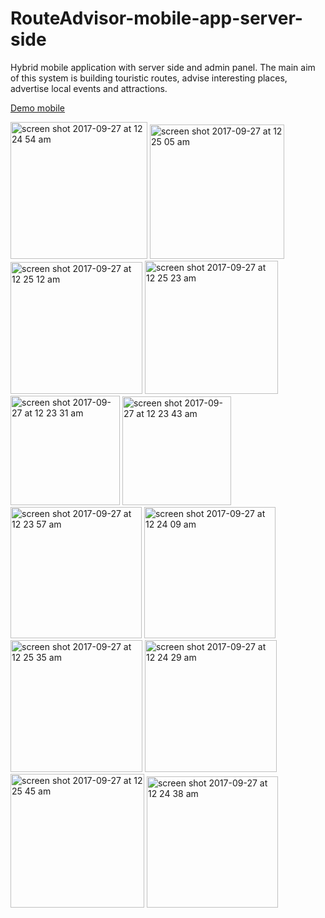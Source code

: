 # RouteAdvisor-mobile-app-server-side

Hybrid mobile application with server side and admin panel. The main aim of this system is building touristic routes, advise interesting places, advertise local events and attractions. 

[Demo mobile](https://www.youtube.com/watch?v=-V8DQ0wIdP4)

<img width="219" alt="screen shot 2017-09-27 at 12 24 54 am" src="https://user-images.githubusercontent.com/11577478/30886385-7740aba0-a31f-11e7-9c22-bcd184a8611b.png">
<img width="215" alt="screen shot 2017-09-27 at 12 25 05 am" src="https://user-images.githubusercontent.com/11577478/30886389-7771c9e2-a31f-11e7-8eaa-027969581d7c.png">
<img width="211" alt="screen shot 2017-09-27 at 12 25 12 am" src="https://user-images.githubusercontent.com/11577478/30886387-776ea276-a31f-11e7-8005-5a23b55d15d6.png">
<img width="213" alt="screen shot 2017-09-27 at 12 25 23 am" src="https://user-images.githubusercontent.com/11577478/30886390-7772b29e-a31f-11e7-828d-75b1ae83ad26.png">
<img width="175" alt="screen shot 2017-09-27 at 12 23 31 am" src="https://user-images.githubusercontent.com/11577478/30886388-77702344-a31f-11e7-99bd-a4ae3ec4922f.png">
<img width="174" alt="screen shot 2017-09-27 at 12 23 43 am" src="https://user-images.githubusercontent.com/11577478/30886391-7772c8a6-a31f-11e7-88ae-557d0d477fe5.png">
<img width="210" alt="screen shot 2017-09-27 at 12 23 57 am" src="https://user-images.githubusercontent.com/11577478/30886386-775e303a-a31f-11e7-8186-13d642e4c05d.png">
<img width="210" alt="screen shot 2017-09-27 at 12 24 09 am" src="https://user-images.githubusercontent.com/11577478/30886392-777b1812-a31f-11e7-9a6e-968e002469a5.png">
<img width="211" alt="screen shot 2017-09-27 at 12 25 35 am" src="https://user-images.githubusercontent.com/11577478/30886394-778e1ad4-a31f-11e7-8d91-e53aebc87ab2.png">
<img width="211" alt="screen shot 2017-09-27 at 12 24 29 am" src="https://user-images.githubusercontent.com/11577478/30886396-77a1a77a-a31f-11e7-97f0-2417aa99b6e8.png">
<img width="214" alt="screen shot 2017-09-27 at 12 25 45 am" src="https://user-images.githubusercontent.com/11577478/30886393-778d64f4-a31f-11e7-88cf-77eec4ef73ca.png">
<img width="210" alt="screen shot 2017-09-27 at 12 24 38 am" src="https://user-images.githubusercontent.com/11577478/30886395-778feee0-a31f-11e7-9c5d-56edcd8eefbf.png">
